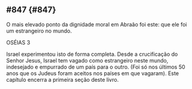 ## #847 {#847}

O mais elevado ponto da dignidade moral em Abraão foi este: que ele foi um estrangeiro no mundo.

OSÉIAS 3

Israel experimentou isto de forma completa. Desde a crucificação do Senhor Jesus, Israel tem vagado como estrangeiro neste mundo, indesejado e empurrado de um país para o outro. (Foi só nos últimos 50 anos que os Judeus foram aceitos nos países em que vagaram). Este capítulo encerra a primeira seção deste livro.
